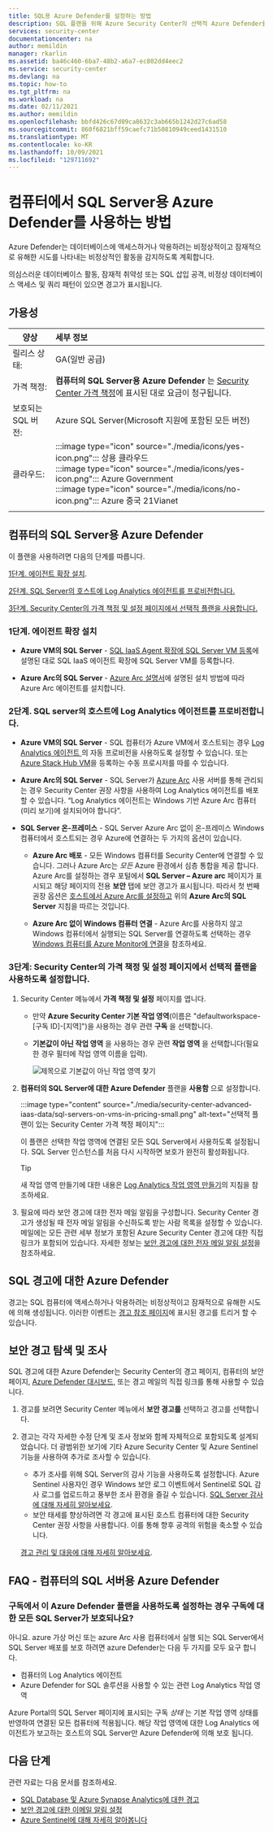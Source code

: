 ```yaml
---
title: SQL용 Azure Defender를 설정하는 방법
description: SQL 플랜을 위해 Azure Security Center의 선택적 Azure Defender를 사용하는 방법에 대해 알아봅니다
services: security-center
documentationcenter: na
author: memildin
manager: rkarlin
ms.assetid: ba46c460-6ba7-48b2-a6a7-ec802dd4eec2
ms.service: security-center
ms.devlang: na
ms.topic: how-to
ms.tgt_pltfrm: na
ms.workload: na
ms.date: 02/11/2021
ms.author: memildin
ms.openlocfilehash: bbfd426c67d09ca8632c3ab665b1242d27c6ad58
ms.sourcegitcommit: 860f6821bff59caefc71b50810949ceed1431510
ms.translationtype: MT
ms.contentlocale: ko-KR
ms.lasthandoff: 10/09/2021
ms.locfileid: "129711692"
---
```

# <a name="enable-azure-defender-for-sql-servers-on-machines"></a>컴퓨터에서 SQL Server용 Azure Defender를 사용하는 방법 

Azure Defender는 데이터베이스에 액세스하거나 악용하려는 비정상적이고 잠재적으로 유해한 시도를 나타내는 비정상적인 활동을 감지하도록 계획합니다.

의심스러운 데이터베이스 활동, 잠재적 취약성 또는 SQL 삽입 공격, 비정상 데이터베이스 액세스 및 쿼리 패턴이 있으면 경고가 표시됩니다.

## <a name="availability"></a>가용성

|양상|세부 정보|
|----|:----|
|릴리스 상태:|GA(일반 공급)|
|가격 책정:|**컴퓨터의 SQL Server용 Azure Defender** 는 [Security Center 가격 책정](https://azure.microsoft.com/pricing/details/security-center/)에 표시된 대로 요금이 청구됩니다.|
|보호되는 SQL 버전:|Azure SQL Server(Microsoft 지원에 포함된 모든 버전)|
|클라우드:|:::image type="icon" source="./media/icons/yes-icon.png"::: 상용 클라우드<br>:::image type="icon" source="./media/icons/yes-icon.png"::: Azure Government<br>:::image type="icon" source="./media/icons/no-icon.png"::: Azure 중국 21Vianet|
|||

## <a name="set-up-azure-defender-for-sql-servers-on-machines"></a>컴퓨터의 SQL Server용 Azure Defender

이 플랜을 사용하려면 다음의 단계를 따릅니다.

[1단계. 에이전트 확장 설치](#step-1-install-the-agent-extension).

[2단계. SQL Server의 호스트에 Log Analytics 에이전트를 프로비전합니다.](#step-2-provision-the-log-analytics-agent-on-your-sql-servers-host)

[3단계. Security Center의 가격 책정 및 설정 페이지에서 선택적 플랜을 사용합니다.](#step-3-enable-the-optional-plan-in-security-centers-pricing-and-settings-page)


### <a name="step-1-install-the-agent-extension"></a>1단계. 에이전트 확장 설치

- **Azure VM의 SQL Server** - [SQL IaaS Agent 확장에 SQL Server VM 등록](../azure-sql/virtual-machines/windows/sql-agent-extension-manually-register-single-vm.md)에 설명된 대로 SQL IaaS 에이전트 확장에 SQL Server VM를 등록합니다.

- **Azure Arc의 SQL Server** - [Azure Arc 설명서](../azure-arc/servers/manage-vm-extensions.md)에 설명된 설치 방법에 따라 Azure Arc 에이전트를 설치합니다.

### <a name="step-2-provision-the-log-analytics-agent-on-your-sql-servers-host"></a>2단계. SQL server의 호스트에 Log Analytics 에이전트를 프로비전합니다.

- **Azure VM의 SQL Server** - SQL 컴퓨터가 Azure VM에서 호스트되는 경우 [Log Analytics 에이전트 <a name="auto-provision-mma"></a>](security-center-enable-data-collection.md#auto-provision-mma)의 자동 프로비전을 사용하도록 설정할 수 있습니다. 또는 [Azure Stack Hub VM](quickstart-onboard-machines.md?pivots=azure-portal#onboard-your-azure-stack-hub-vms)을 등록하는 수동 프로시저를 따를 수 있습니다.
- **Azure Arc의 SQL Server** - SQL Server가 [Azure Arc](../azure-arc/index.yml) 사용 서버를 통해 관리되는 경우 Security Center 권장 사항을 사용하여 Log Analytics 에이전트를 배포할 수 있습니다. “Log Analytics 에이전트는 Windows 기반 Azure Arc 컴퓨터(미리 보기)에 설치되어야 합니다”.

- **SQL Server 온-프레미스** - SQL Server Azure Arc 없이 온-프레미스 Windows 컴퓨터에서 호스트되는 경우 Azure에 연결하는 두 가지의 옵션이 있습니다.
    
    - **Azure Arc 배포** - 모든 Windows 컴퓨터를 Security Center에 연결할 수 있습니다. 그러나 Azure Arc는 *모든* Azure 환경에서 심층 통합을 제공 합니다. Azure Arc를 설정하는 경우 포털에서 **SQL Server – Azure arc** 페이지가 표시되고 해당 페이지의 전용 **보안** 탭에 보안 경고가 표시됩니다. 따라서 첫 번째 권장 옵션은 [호스트에서 Azure Arc를 설정하고](../azure-arc/servers/onboard-portal.md#install-and-validate-the-agent-on-windows) 위의 **Azure Arc의 SQL Server** 지침을 따르는 것입니다.
        
    - **Azure Arc 없이 Windows 컴퓨터 연결** - Azure Arc를 사용하지 않고 Windows 컴퓨터에서 실행되는 SQL Server를 연결하도록 선택하는 경우 [Windows 컴퓨터를 Azure Monitor에 연결](../azure-monitor/agents/agent-windows.md)을 참조하세요.


### <a name="step-3-enable-the-optional-plan-in-security-centers-pricing-and-settings-page"></a>3단계: Security Center의 가격 책정 및 설정 페이지에서 선택적 플랜을 사용하도록 설정합니다.

1. Security Center 메뉴에서 **가격 책정 및 설정** 페이지를 엽니다.

    - 만약 **Azure Security Center 기본 작업 영역**(이름은 "defaultworkspace-[구독 ID]-[지역]")을 사용하는 경우 관련 **구독** 을 선택합니다.

    - **기본값이 아닌 작업 영역** 을 사용하는 경우 관련 **작업 영역** 을 선택합니다(필요한 경우 필터에 작업 영역 이름을 입력).

        ![제목으로 기본값이 아닌 작업 영역 찾기](./media/security-center-advanced-iaas-data/pricing-and-settings-workspaces.png)

1. **컴퓨터의 SQL Server에 대한 Azure Defender** 플랜을 **사용함** 으로 설정합니다. 

    :::image type="content" source="./media/security-center-advanced-iaas-data/sql-servers-on-vms-in-pricing-small.png" alt-text="선택적 플랜이 있는 Security Center 가격 책정 페이지":::

    이 플랜은 선택한 작업 영역에 연결된 모든 SQL Server에서 사용하도록 설정됩니다. SQL Server 인스턴스를 처음 다시 시작하면 보호가 완전히 활성화됩니다.

    >[!TIP] 
    > 새 작업 영역 만들기에 대한 내용은 [Log Analytics 작업 영역 만들기](../azure-monitor/logs/quick-create-workspace.md)의 지침을 참조하세요.


1. 필요에 따라 보안 경고에 대한 전자 메일 알림을 구성합니다. 
    Security Center 경고가 생성될 때 전자 메일 알림을 수신하도록 받는 사람 목록을 설정할 수 있습니다. 메일에는 모든 관련 세부 정보가 포함된 Azure Security Center 경고에 대한 직접 링크가 포함되어 있습니다. 자세한 정보는 [보안 경고에 대한 전자 메일 알림 설정](security-center-provide-security-contact-details.md)을 참조하세요.


## <a name="azure-defender-for-sql-alerts"></a>SQL 경고에 대한 Azure Defender
경고는 SQL 컴퓨터에 액세스하거나 악용하려는 비정상적이고 잠재적으로 유해한 시도에 의해 생성됩니다. 이러한 이벤트는 [경고 참조 페이지](alerts-reference.md#alerts-sql-db-and-warehouse)에 표시된 경고를 트리거 할 수 있습니다.

## <a name="explore-and-investigate-security-alerts"></a>보안 경고 탐색 및 조사

SQL 경고에 대한 Azure Defender는 Security Center의 경고 페이지, 컴퓨터의 보안 페이지, [Azure Defender 대시보드](azure-defender-dashboard.md), 또는 경고 메일의 직접 링크를 통해 사용할 수 있습니다.

1. 경고를 보려면 Security Center 메뉴에서 **보안 경고를** 선택하고 경고를 선택합니다.

1. 경고는 각각 자세한 수정 단계 및 조사 정보와 함께 자체적으로 포함되도록 설계되었습니다. 더 광범위한 보기에 기타 Azure Security Center 및 Azure Sentinel 기능을 사용하여 추가로 조사할 수 있습니다.

    * 추가 조사를 위해 SQL Server의 감사 기능을 사용하도록 설정합니다. Azure Sentinel 사용자인 경우 Windows 보안 로그 이벤트에서 Sentinel로 SQL 감사 로그를 업로드하고 풍부한 조사 환경을 즐길 수 있습니다. [SQL Server 감사에 대해 자세히 알아보세요](/sql/relational-databases/security/auditing/create-a-server-audit-and-server-audit-specification?preserve-view=true&view=sql-server-ver15).
    * 보안 태세를 향상하려면 각 경고에 표시된 호스트 컴퓨터에 대한 Security Center 권장 사항을 사용합니다. 이를 통해 향후 공격의 위험을 축소할 수 있습니다. 

    [경고 관리 및 대응에 대해 자세히 알아보세요](security-center-managing-and-responding-alerts.md).


## <a name="faq---azure-defender-for-sql-servers-on-machines"></a>FAQ - 컴퓨터의 SQL 서버용 Azure Defender

### <a name="if-i-enable-this-azure-defender-plan-on-my-subscription-are-all-sql-servers-on-the-subscription-protected"></a>구독에서 이 Azure Defender 플랜을 사용하도록 설정하는 경우 구독에 대한 모든 SQL Server가 보호되나요? 

아니요. azure 가상 머신 또는 azure Arc 사용 컴퓨터에서 실행 되는 SQL Server에서 SQL Server 배포를 보호 하려면 azure Defender는 다음 두 가지를 모두 요구 합니다.

- 컴퓨터의 Log Analytics 에이전트 
- Azure Defender for SQL 솔루션을 사용할 수 있는 관련 Log Analytics 작업 영역 

Azure Portal의 SQL Server 페이지에 표시되는 구독 *상태* 는 기본 작업 영역 상태를 반영하여 연결된 모든 컴퓨터에 적용됩니다. 해당 작업 영역에 대한 Log Analytics 에이전트가 보고하는 호스트의 SQL Server만 Azure Defender에 의해 보호 됩니다. 




## <a name="next-steps"></a>다음 단계

관련 자료는 다음 문서를 참조하세요.

- [SQL Database 및 Azure Synapse Analytics에 대한 경고](alerts-reference.md#alerts-sql-db-and-warehouse)
- [보안 경고에 대한 이메일 알림 설정](security-center-provide-security-contact-details.md)
- [Azure Sentinel에 대해 자세히 알아봅니다](../sentinel/index.yml)
